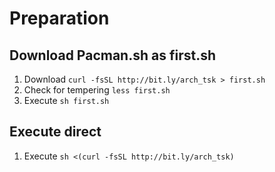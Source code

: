 # Preparation
## Download Pacman.sh as first.sh
1. Download `curl -fsSL http://bit.ly/arch_tsk > first.sh`
2. Check for tempering `less first.sh`
3. Execute `sh first.sh`

## Execute direct
1. Execute `sh <(curl -fsSL http://bit.ly/arch_tsk)`

